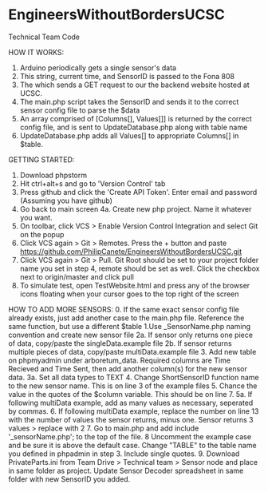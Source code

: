 # EngineersWithoutBordersUCSC
Technical Team Code

HOW IT WORKS:
1. Arduino periodically gets a single sensor's data
2. This string, current time, and SensorID is passed to the Fona 808 
3. The which sends a GET request to our the backend website hosted at UCSC. 
4. The main.php script takes the SensorID and sends it to the correct sensor config file to parse the $data
5. An array comprised of [Columns[], Values[]] is returned by the correct config file, and is sent to UpdateDatabase.php along with table name
6. UpdateDatabase.php adds all Values[] to appropriate Columns[] in $table.

GETTING STARTED:
1. Download phpstorm
2. Hit ctrl+alt+s and go to 'Version Control' tab
3. Press github and click the 'Create API Token'. Enter email and password (Assuming you have github)
4. Go back to main screen
4a. Create new php project. Name it whatever you want.
5. On toolbar, click VCS > Enable Version Control Integration and select Git on the popup
6. Click VCS again > Git > Remotes. Press the + button and paste https://github.com/PhilipCanete/EngineersWithoutBordersUCSC.git
7. Click VCS again > Git > Pull. Git Root should be set to your project folder name you set in step 4, remote should be set as well. Click the checkbox next to origin/master and click pull
8. To simulate test, open TestWebsite.html and press any of the browser icons floating when your cursor goes to the top right of the screen

HOW TO ADD MORE SENSORS:
0. If the same exact sensor config file already exists, just add another case to the main.php file. Reference the same function, but use a different $table
1.Use _SensorName.php naming convention and create new sensor file
2a. If sensor only returns one piece of data, copy/paste the singleData.example file
2b. If sensor returns multiple pieces of data, copy/paste multiData.example file
3. Add new table on phpmyadmin under arboretum_data. Required columns are Time Recieved and Time Sent, then add another column(s) for the new sensor data.
3a. Set all data types to TEXT
4. Change ShortSensorID function name to the new sensor name. This is on line 3 of the example files
5. Chance the value in the quotes of the $column variable. This should be on line 7.
5a. If following multiData example, add as many values as necessary, seperated by commas.
6. If following multiData example, replace the number on line 13 with the number of values the sensor returns, minus one. Sensor returns 3 values > replace with 2
7. Go to main.php and add     include '_sensorName.php';       to the top of the file.
8 Uncomment the example case and be sure it is above the default case. Change "TABLE" to the table name you defined in phpadmin in step 3. Include single quotes.
9. Download PrivateParts.ini from Team Drive > Technical team > Sensor node and place in same folder as project. Update Sensor Decoder spreadsheet in same folder with new SensorID you added.
